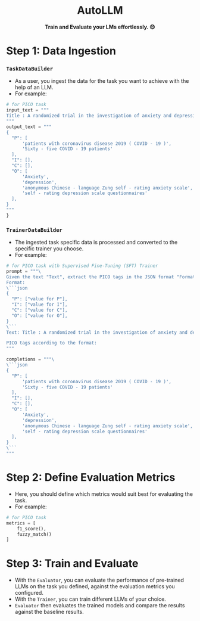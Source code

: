 <h1 align="center">
    AutoLLM
</h1>

<p align="center">
    <strong>Train and Evaluate your LMs effortlessly. 😊</strong>
</p>


# Step 1: Data Ingestion

### ``TaskDataBuilder``
- As a user, you ingest the data for the task you want to achieve with the help of an LLM.
- For example:

```python
# for PICO task
input_text = """
Title : A randomized trial in the investigation of anxiety and depression in patients with coronavirus disease 2019 ( COVID - 19 ) . METHODS : Sixty - five COVID - 19 patients were randomly enrolled into this study . Anxiety and depression among participants were measured through the completion of anonymous Chinese - language Zung self - rating anxiety scale and self - rating depression scale questionnaires . Data were analyzed using independent samples t - tests , Mann - Whitney U - tests , and ?2 tests .
"""
output_text = """
{
  "P": [
      'patients with coronavirus disease 2019 ( COVID - 19 )', 
      'Sixty - five COVID - 19 patients'
  ],
  "I": [],
  "C": [],
  "O": [
      'Anxiety', 
      'depression', 
      'anonymous Chinese - language Zung self - rating anxiety scale',
      'self - rating depression scale questionnaires'
  ],
}
"""
}
```

### ```TrainerDataBuilder```

- The ingested task specific data is processed and converted to the specific trainer you choose.
- For example:
```python
# for PICO task with Supervised Fine-Tuning (SFT) Trainer
prompt = """\
Given the text "Text", extract the PICO tags in the JSON format "Format". Do not modify the sentences.
Format:
\```json
{
  "P": ["value for P"],
  "I": ["value for I"],
  "C": ["value for C"],
  "O": ["value for O"],
}
\```
Text: Title : A randomized trial in the investigation of anxiety and depression in patients with coronavirus disease 2019 ( COVID - 19 ) . METHODS : Sixty - five COVID - 19 patients were randomly enrolled into this study . Anxiety and depression among participants were measured through the completion of anonymous Chinese - language Zung self - rating anxiety scale and self - rating depression scale questionnaires . Data were analyzed using independent samples t - tests , Mann - Whitney U - tests , and ?2 tests .

PICO tags according to the format:
"""

completions = """\
\```json
{
  "P": [
      'patients with coronavirus disease 2019 ( COVID - 19 )', 
      'Sixty - five COVID - 19 patients'
  ],
  "I": [],
  "C": [],
  "O": [
      'Anxiety', 
      'depression', 
      'anonymous Chinese - language Zung self - rating anxiety scale',
      'self - rating depression scale questionnaires'
  ],
}
\```
"""
```

# Step 2: Define Evaluation Metrics

- Here, you should define which metrics would suit best for evaluating the task.
- For example:
```python
# for PICO task
metrics = [
    f1_score(),
    fuzzy_match()
]
```

# Step 3: Train and Evaluate

- With the ``Evaluator``, you can evaluate the performance of pre-trained LLMs on the task you defined, against the evaluation metrics you configured.
- With the ``Trainer``, you can train different LLMs of your choice.
- ``Evaluator`` then evaluates the trained models and compare the results against the baseline results.